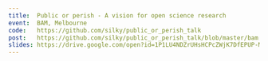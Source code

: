 ```yaml
---
title:  Public or perish - A vision for open science research
event:  BAM, Melbourne
code:   https://github.com/silky/public_or_perish_talk
post:   https://github.com/silky/public_or_perish_talk/blob/master/bam.md
slides: https://drive.google.com/open?id=1P1LU4NDZrUHsHCPcZWjK7DfEPUP-M3mhAO5WYPwmj5k
---
```


